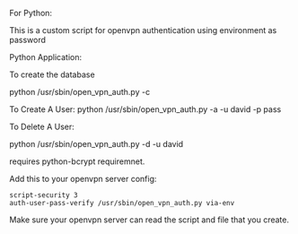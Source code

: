 For Python:

This is a custom script for openvpn authentication using environment as password

Python Application:

To create the database

python /usr/sbin/open_vpn_auth.py  -c

To Create A User:
 python /usr/sbin/open_vpn_auth.py  -a -u david -p pass

To Delete A User:

 python /usr/sbin/open_vpn_auth.py  -d -u david

 requires python-bcrypt requiremnet.

Add this to your openvpn server config:
```
script-security 3
auth-user-pass-verify /usr/sbin/open_vpn_auth.py via-env
```
Make sure your openvpn server can read the script and file that you create.




